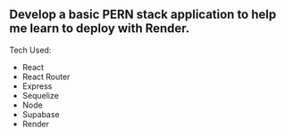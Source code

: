 ## Develop a basic PERN stack application to help me learn to deploy with Render.

Tech Used:
- React
- React Router
- Express
- Sequelize
- Node
- Supabase
- Render
